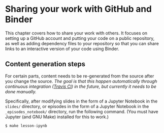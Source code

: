 # Sharing your work with GitHub and Binder

This chapter covers how to share your work with others. It focuses on
setting up a GitHub account and putting your code on a public repository,
as well as adding dependency files to your repository so that you can
share links to an interactive version of your code using Binder.

## Content generation steps

For certain parts, content needs to be re-generated from the source after
you change the source. _The goal is that this happen automatically through
continuous integration ([Travis CI](https://travis-ci.org)) in the future,
but currently it needs to be done manually._

Specifically, after modifying slides in the form of a Jupyter Notebook in the `slides/`
directory, or episodes in the form of a Jupyter Notebook in the `_episodes_notebook/`
directory, run the following command. (You must have Jupyter (and GNU Make)
installed for this to work.)

```sh
$ make lesson-ipynb
```
